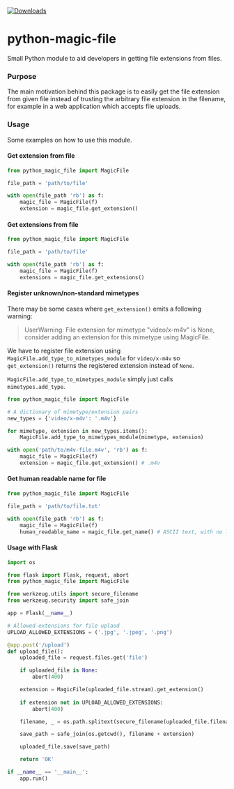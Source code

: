 [![Downloads](https://pepy.tech/badge/python-magic-file)](https://pepy.tech/project/python-magic-file)

# python-magic-file
Small Python module to aid developers in getting file extensions from files.

### Purpose
The main motivation behind this package is to easily get the file extension from given file instead of trusting the arbitrary file extension in the filename, for example in a web application which accepts file uploads.


### Usage

Some examples on how to use this module.

#### Get extension from file
```py
from python_magic_file import MagicFile

file_path = 'path/to/file'

with open(file_path 'rb') as f:
    magic_file = MagicFile(f)
    extension = magic_file.get_extension()
```

#### Get extensions from file
```py
from python_magic_file import MagicFile

file_path = 'path/to/file'

with open(file_path 'rb') as f:
    magic_file = MagicFile(f)
    extensions = magic_file.get_extensions()
```

#### Register unknown/non-standard mimetypes

There may be some cases where `get_extension()` emits a following warning:
> UserWarning: File extension for mimetype "video/x-m4v" is None, consider adding an extension for this mimetype using MagicFile.

We have to register file extension using `MagicFile.add_type_to_mimetypes_module` for `video/x-m4v` so `get_extension()` returns the registered extension instead of `None`.

`MagicFile.add_type_to_mimetypes_module` simply just calls `mimetypes.add_type`.

```py
from python_magic_file import MagicFile

# A dictionary of mimetype/extension pairs
new_types = {'video/x-m4v': '.m4v'}

for mimetype, extension in new_types.items():
    MagicFile.add_type_to_mimetypes_module(mimetype, extension)

with open('path/to/m4v-file.m4v', 'rb') as f:
    magic_file = MagicFile(f)
    extension = magic_file.get_extension() # .m4v
```

#### Get human readable name for file

```py
from python_magic_file import MagicFile

file_path = 'path/to/file.txt'

with open(file_path 'rb') as f:
    magic_file = MagicFile(f)
    human_readable_name = magic_file.get_name() # ASCII text, with no line terminators
```

#### Usage with Flask
```py
import os

from flask import Flask, request, abort
from python_magic_file import MagicFile

from werkzeug.utils import secure_filename
from werkzeug.security import safe_join

app = Flask(__name__)

# Allowed extensions for file uplaod
UPLOAD_ALLOWED_EXTENSIONS = ('.jpg', '.jpeg', '.png')

@app.post('/upload')
def upload_file():
    uploaded_file = request.files.get('file')

    if uploaded_file is None:
        abort(400)

    extension = MagicFile(uploaded_file.stream).get_extension()
    
    if extension not in UPLOAD_ALLOWED_EXTENSIONS:
        abort(400)

    filename, _ = os.path.splitext(secure_filename(uploaded_file.filename))

    save_path = safe_join(os.getcwd(), filename + extension)

    uploaded_file.save(save_path)

    return 'OK'

if __name__ == '__main__':
    app.run()

```
